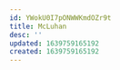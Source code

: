 ```yaml
---
id: YWokU0I7pONWWKmdOZr9t
title: McLuhan
desc: ''
updated: 1639759165192
created: 1639759165192
---
```


